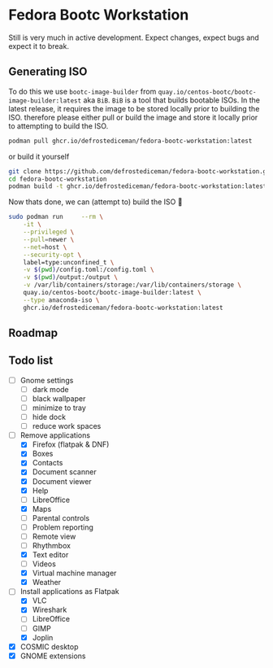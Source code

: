 # Fedora Bootc Workstation

Still is very much in active development. Expect changes, expect bugs and expect it to break. 

## Generating ISO

To do this we use `bootc-image-builder` from `quay.io/centos-bootc/bootc-image-builder:latest` aka `BiB`. `BiB` is a tool that builds bootable ISOs. In the latest release, it requires the image to be stored locally prior to building the ISO. therefore please either pull or build the image and store it locally prior to attempting to build the ISO.

```bash
podman pull ghcr.io/defrostediceman/fedora-bootc-workstation:latest
```
or build it yourself

```bash
git clone https://github.com/defrostediceman/fedora-bootc-workstation.git
cd fedora-bootc-workstation
podman build -t ghcr.io/defrostediceman/fedora-bootc-workstation:latest .
```

Now thats done, we can (attempt to) build the ISO :eyes:

```bash
sudo podman run     --rm \
    -it \
    --privileged \
    --pull=newer \
    --net=host \
    --security-opt \
    label=type:unconfined_t \
    -v $(pwd)/config.toml:/config.toml \
    -v $(pwd)/output:/output \
    -v /var/lib/containers/storage:/var/lib/containers/storage \
    quay.io/centos-bootc/bootc-image-builder:latest \
    --type anaconda-iso \
    ghcr.io/defrostediceman/fedora-bootc-workstation:latest

```

## Roadmap

## Todo list

- [ ] Gnome settings
  - [ ] dark mode
  - [ ] black wallpaper
  - [ ] minimize to tray
  - [ ] hide dock
  - [ ] reduce work spaces
- [ ] Remove applications
  - [x] Firefox (flatpak & DNF)
  - [x] Boxes
  - [x] Contacts
  - [x] Document scanner
  - [x] Document viewer
  - [x] Help
  - [ ] LibreOffice
  - [x] Maps
  - [ ] Parental controls
  - [ ] Problem reporting
  - [ ] Remote view
  - [ ] Rhythmbox
  - [x] Text editor
  - [ ] Videos
  - [x] Virtual machine manager
  - [x] Weather
- [ ] Install applications as Flatpak
  - [x] VLC
  - [x] Wireshark
  - [ ] LibreOffice
  - [ ] GIMP
  - [x] Joplin
- [x] COSMIC desktop
- [x] GNOME extensions